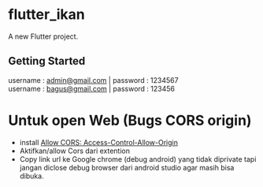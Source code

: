 # flutter_ikan

A new Flutter project.

## Getting Started

username : admin@gmail.com | password : 1234567
<br/>
username : bagus@gmail.com | password : 123456

# Untuk open Web (Bugs CORS origin)
- install <a href="https://chrome.google.com/webstore/detail/allow-cors-access-control/lhobafahddgcelffkeicbaginigeejlf">Allow CORS: Access-Control-Allow-Origin</a>
- Aktifkan/allow Cors dari extention
- Copy link url ke Google chrome (debug android) yang tidak diprivate tapi jangan diclose debug browser dari android studio agar masih bisa dibuka.